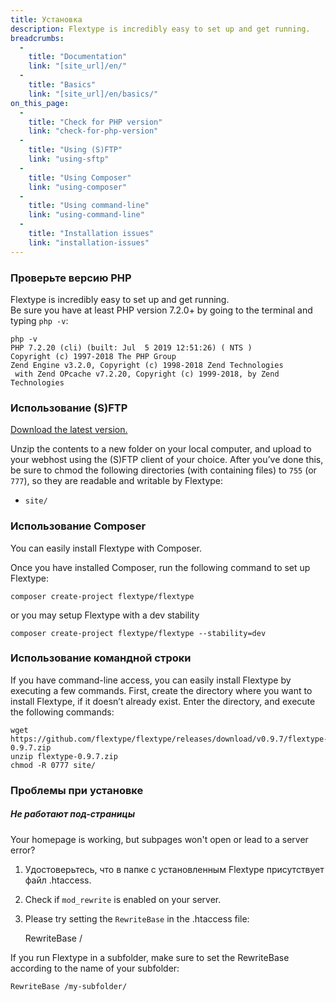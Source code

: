 ```yaml
---
title: Установка
description: Flextype is incredibly easy to set up and get running.
breadcrumbs:
  - 
    title: "Documentation"
    link: "[site_url]/en/"
  - 
    title: "Basics"
    link: "[site_url]/en/basics/"
on_this_page:
  - 
    title: "Check for PHP version"
    link: "check-for-php-version"
  - 
    title: "Using (S)FTP"
    link: "using-sftp"
  - 
    title: "Using Composer"
    link: "using-composer"
  - 
    title: "Using command-line"
    link: "using-command-line"
  - 
    title: "Installation issues"
    link: "installation-issues"
---
```


### <a name="check-for-php-version"></a> Проверьте версию PHP

Flextype is incredibly easy to set up and get running.  
Be sure you have at least PHP version 7.2.0+ by going to the terminal and typing `php -v`:

```plaintext
php -v
PHP 7.2.20 (cli) (built: Jul  5 2019 12:51:26) ( NTS )
Copyright (c) 1997-2018 The PHP Group
Zend Engine v3.2.0, Copyright (c) 1998-2018 Zend Technologies
 with Zend OPcache v7.2.20, Copyright (c) 1999-2018, by Zend Technologies
```

### <a name="using-sftp"></a> Использование (S)FTP

[Download the latest version.](http://flextype.org/en/downloads)

Unzip the contents to a new folder on your local computer, and upload to your webhost using the (S)FTP client of your choice. After you’ve done this, be sure to chmod the following directories (with containing files) to `755` (or `777`), so they are readable and writable by Flextype:

* `site/`

### <a name="using-composer"></a> Использование Composer

You can easily install Flextype with Composer.

Once you have installed Composer, run the following command to set up Flextype:

```plaintext
composer create-project flextype/flextype
```

or you may setup Flextype with a dev stability

```plaintext
composer create-project flextype/flextype --stability=dev
```

### <a name="using-command-line"></a> Использование командной строки

If you have command-line access, you can easily install Flextype by executing a few commands. First, create the directory where you want to install Flextype, if it doesn’t already exist. Enter the directory, and execute the following commands:

```plaintext
wget https://github.com/flextype/flextype/releases/download/v0.9.7/flextype-0.9.7.zip
unzip flextype-0.9.7.zip
chmod -R 0777 site/
```

### <a name="installation-issues"></a> Проблемы при установке

##### Не работают под-страницы

Your homepage is working, but subpages won't open or lead to a server error?

1. Удостоверьтесь, что в папке с установленным Flextype присутствует файл .htaccess.
2. Check if `mod_rewrite` is enabled on your server.
3. Please try setting the `RewriteBase` in the .htaccess file:

    RewriteBase /
    

If you run Flextype in a subfolder, make sure to set the RewriteBase according to the name of your subfolder:

    RewriteBase /my-subfolder/